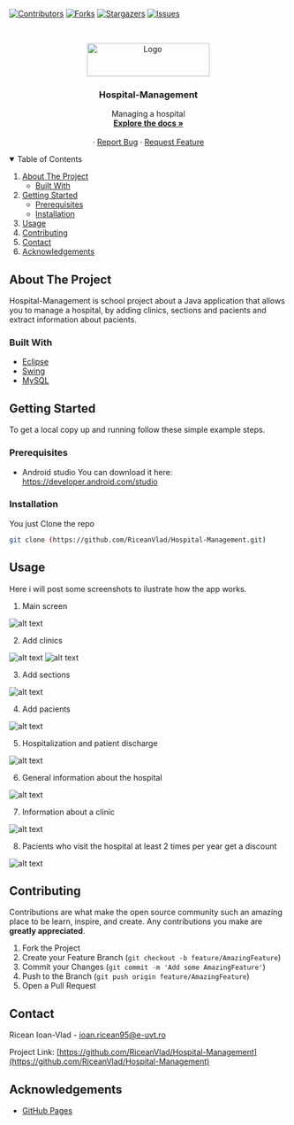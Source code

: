 <!--
*** Thanks for checking out the Best-README-Template. If you have a suggestion
*** that would make this better, please fork the repo and create a pull request
*** or simply open an issue with the tag "enhancement".
*** Thanks again! Now go create something AMAZING! :D
-->



<!-- PROJECT SHIELDS -->
<!--
*** I'm using markdown "reference style" links for readability.
*** Reference links are enclosed in brackets [ ] instead of parentheses ( ).
*** See the bottom of this document for the declaration of the reference variables
*** for contributors-url, forks-url, etc. This is an optional, concise syntax you may use.
*** https://www.markdownguide.org/basic-syntax/#reference-style-links
-->
[![Contributors][contributors-shield]][contributors-url]
[![Forks][forks-shield]][forks-url]
[![Stargazers][stars-shield]][stars-url]
[![Issues][issues-shield]][issues-url]



<!-- PROJECT LOGO -->
<br />
<p align="center">
  <a href="https://github.com/RiceanVlad/Hospital-Management">
    <img src="images/logo3.png" alt="Logo" width="222" height="60">
  </a>

  <h3 align="center">Hospital-Management</h3>

  <p align="center">
    Managing a hospital
    <br />
    <a href="https://github.com/RiceanVlad/Hospital-Management"><strong>Explore the docs »</strong></a>
    <br />
    <br />
    ·
    <a href="https://github.com/RiceanVlad/Hospital-Management/issues">Report Bug</a>
    ·
    <a href="https://github.com/RiceanVlad/Hospital-Management/issues">Request Feature</a>
  </p>
</p>



<!-- TABLE OF CONTENTS -->
<details open="open">
  <summary>Table of Contents</summary>
  <ol>
    <li>
      <a href="#about-the-project">About The Project</a>
      <ul>
        <li><a href="#built-with">Built With</a></li>
      </ul>
    </li>
    <li>
      <a href="#getting-started">Getting Started</a>
      <ul>
        <li><a href="#prerequisites">Prerequisites</a></li>
        <li><a href="#installation">Installation</a></li>
      </ul>
    </li>
    <li><a href="#usage">Usage</a></li>
    <li><a href="#contributing">Contributing</a></li>
    <li><a href="#contact">Contact</a></li>
    <li><a href="#acknowledgements">Acknowledgements</a></li>
  </ol>
</details>



<!-- ABOUT THE PROJECT -->
## About The Project

 Hospital-Management is school project about a Java application that allows you to manage a hospital, by adding clinics, sections and pacients and extract information about pacients.

### Built With

* [Eclipse](https://www.eclipse.org/downloads/)
* [Swing](https://www.eclipse.org/windowbuilder/)
* [MySQL](https://www.mysql.com/)


<!-- GETTING STARTED -->
## Getting Started

To get a local copy up and running follow these simple example steps.

### Prerequisites

* Android studio
  You can download it here: https://developer.android.com/studio

### Installation

You just Clone the repo
   ```sh
   git clone (https://github.com/RiceanVlad/Hospital-Management.git)
   ```

<!-- USAGE EXAMPLES -->
## Usage

Here i will post some screenshots to ilustrate how the app works.

1. Main screen

![alt text](https://github.com/RiceanVlad/Hospital-Management/blob/master/images/main.PNG?raw=true)

2. Add clinics

![alt text](https://github.com/RiceanVlad/Hospital-Management/blob/master/images/addclinica.PNG?raw=true)
![alt text](https://github.com/RiceanVlad/Hospital-Management/blob/master/images/addsucces.PNG?raw=true)

3. Add sections

![alt text](https://github.com/RiceanVlad/Hospital-Management/blob/master/images/addsectie.PNG?raw=true)

4. Add pacients

![alt text](https://github.com/RiceanVlad/Hospital-Management/blob/master/images/addpacient.PNG?raw=true)

5. Hospitalization and patient discharge

![alt text](https://github.com/RiceanVlad/Hospital-Management/blob/master/images/addinternareexternare.PNG?raw=true)

6. General information about the hospital

![alt text](https://github.com/RiceanVlad/Hospital-Management/blob/master/images/infospital.PNG?raw=true)

7. Information about a clinic

![alt text](https://github.com/RiceanVlad/Hospital-Management/blob/master/images/infoclinica.PNG?raw=true)

8. Pacients who visit the hospital at least 2 times per year get a discount 

![alt text](https://github.com/RiceanVlad/Hospital-Management/blob/master/images/discount.PNG?raw=true)


<!-- CONTRIBUTING -->
## Contributing

Contributions are what make the open source community such an amazing place to be learn, inspire, and create. Any contributions you make are **greatly appreciated**.

1. Fork the Project
2. Create your Feature Branch (`git checkout -b feature/AmazingFeature`)
3. Commit your Changes (`git commit -m 'Add some AmazingFeature'`)
4. Push to the Branch (`git push origin feature/AmazingFeature`)
5. Open a Pull Request



<!-- CONTACT -->
## Contact

Ricean Ioan-Vlad - [ioan.ricean95@e-uvt.ro](ioan.ricean95@e-uvt.ro)

Project Link: [https://github.com/RiceanVlad/Hospital-Management](https://github.com/RiceanVlad/Hospital-Management)



<!-- ACKNOWLEDGEMENTS -->
## Acknowledgements
* [GitHub Pages](https://pages.github.com)


<!-- MARKDOWN LINKS & IMAGES -->
<!-- https://www.markdownguide.org/basic-syntax/#reference-style-links -->
[contributors-shield]: https://img.shields.io/github/contributors/RiceanVlad/Hospital-Management.svg?style=for-the-badge
[contributors-url]: https://github.com/RiceanVlad/Hospital-Management/graphs/contributors
[forks-shield]: https://img.shields.io/github/forks/RiceanVlad/Hospital-Management.svg?style=for-the-badge
[forks-url]: https://github.com/RiceanVlad/Hospital-Management/network/members
[stars-shield]: https://img.shields.io/github/stars/RiceanVlad/Hospital-Management.svg?style=for-the-badge
[stars-url]: https://github.com/RiceanVlad/Hospital-Management/stargazers
[issues-shield]: https://img.shields.io/github/issues/RiceanVlad/Hospital-Management.svg?style=for-the-badge
[issues-url]: https://github.com/RiceanVlad/Hospital-Management/issues
